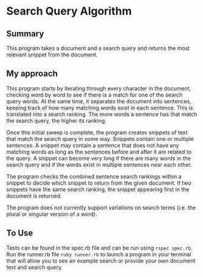 # Search Query Algorithm

## Summary
This program takes a document and a search query and returns the most relevant snippet from the document.

## My approach
This program starts by iterating through every character in the document, checking word by word to see if there is a match for one of the search query words. At the same time, it separates the document into sentences, keeping track of how many matching words exist in each sentence. This is translated into a search ranking. The more words a sentence has that match the search query, the higher its ranking.

Once this initial sweep is complete, the program creates snippets of text that match the search query in some way. Snippets contain one or multiple sentences. A snippet may contain a sentence that does not have any matching words as long as the sentences before and after it are related to the query. A snippet can become very long if there are many words in the search query and if the words exist in multiple sentences near each other.

The program checks the combined sentence search rankings within a snippet to decide which snippet to return from the given document. If two snippets have the same search ranking, the snippet appearing first in the document is returned.

The program does not currently support variations on search terms (i.e. the plural or singular version of a word).

## To Use
Tests can be found in the spec.rb file and can be run using ```rspec spec.rb```. Run the runner.rb file ```ruby runner.rb``` to launch a program in your terminal that will allow you to see an example search or provide your own document text and search query.
